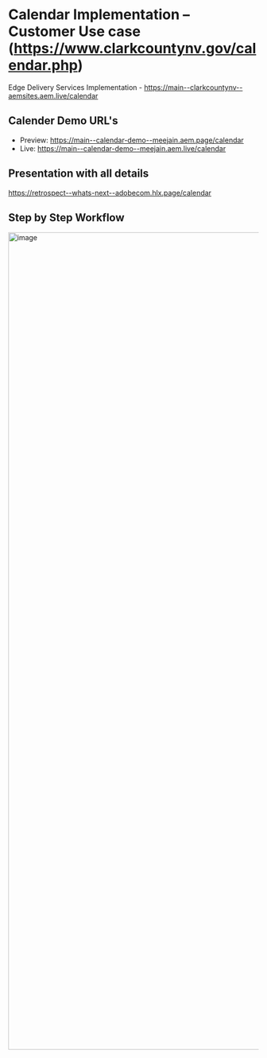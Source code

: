 # Calendar Implementation – Customer Use case (https://www.clarkcountynv.gov/calendar.php)
Edge Delivery Services Implementation - https://main--clarkcountynv--aemsites.aem.live/calendar

## Calender Demo URL's 
- Preview: https://main--calendar-demo--meejain.aem.page/calendar
- Live: https://main--calendar-demo--meejain.aem.live/calendar

## Presentation with all details
https://retrospect--whats-next--adobecom.hlx.page/calendar

## Step by Step Workflow

<img width="1644" alt="image" src="https://github.com/user-attachments/assets/7d43f833-3d9b-4acc-b0b3-750f5de26ecf" />

